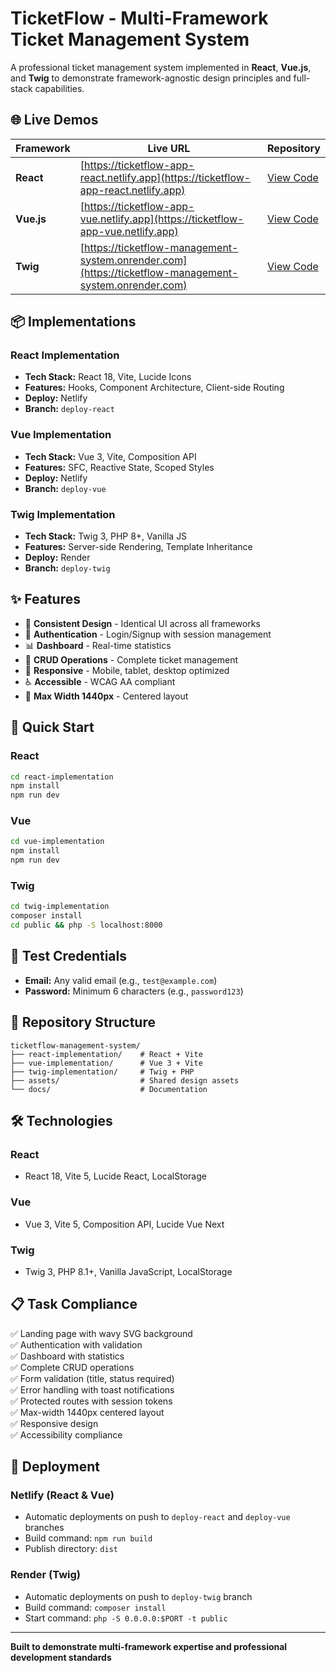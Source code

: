 # TicketFlow - Multi-Framework Ticket Management System

A professional ticket management system implemented in **React**, **Vue.js**, and **Twig** to demonstrate framework-agnostic design principles and full-stack capabilities.

## 🌐 Live Demos

| Framework | Live URL | Repository |
|-----------|----------|------------|
| **React** | [https://ticketflow-app-react.netlify.app](https://ticketflow-app-react.netlify.app) | [View Code](https://github.com/Enioluwafe1/ticketflow-management-system/tree/main/react-implementation) |
| **Vue.js** | [https://ticketflow-app-vue.netlify.app](https://ticketflow-app-vue.netlify.app) | [View Code](https://github.com/Enioluwafe1/ticketflow-management-system/tree/main/vue-implementation) |
| **Twig** | [https://ticketflow-management-system.onrender.com](https://ticketflow-management-system.onrender.com) | [View Code](https://github.com/Enioluwafe1/ticketflow-management-system/tree/main/twig-implementation) |

## 📦 Implementations

### React Implementation
- **Tech Stack:** React 18, Vite, Lucide Icons
- **Features:** Hooks, Component Architecture, Client-side Routing
- **Deploy:** Netlify
- **Branch:** `deploy-react`

### Vue Implementation
- **Tech Stack:** Vue 3, Vite, Composition API
- **Features:** SFC, Reactive State, Scoped Styles
- **Deploy:** Netlify
- **Branch:** `deploy-vue`

### Twig Implementation
- **Tech Stack:** Twig 3, PHP 8+, Vanilla JS
- **Features:** Server-side Rendering, Template Inheritance
- **Deploy:** Render
- **Branch:** `deploy-twig`

## ✨ Features

- 🎨 **Consistent Design** - Identical UI across all frameworks
- 🔐 **Authentication** - Login/Signup with session management
- 📊 **Dashboard** - Real-time statistics
- 🎫 **CRUD Operations** - Complete ticket management
- 📱 **Responsive** - Mobile, tablet, desktop optimized
- ♿ **Accessible** - WCAG AA compliant
- 🎯 **Max Width 1440px** - Centered layout

## 🚀 Quick Start

### React
```bash
cd react-implementation
npm install
npm run dev
```

### Vue
```bash
cd vue-implementation
npm install
npm run dev
```

### Twig
```bash
cd twig-implementation
composer install
cd public && php -S localhost:8000
```

## 🔐 Test Credentials

- **Email:** Any valid email (e.g., `test@example.com`)
- **Password:** Minimum 6 characters (e.g., `password123`)

## 📁 Repository Structure
```
ticketflow-management-system/
├── react-implementation/    # React + Vite
├── vue-implementation/      # Vue 3 + Vite
├── twig-implementation/     # Twig + PHP
├── assets/                  # Shared design assets
└── docs/                    # Documentation
```

## 🛠️ Technologies

### React
- React 18, Vite 5, Lucide React, LocalStorage

### Vue
- Vue 3, Vite 5, Composition API, Lucide Vue Next

### Twig
- Twig 3, PHP 8.1+, Vanilla JavaScript, LocalStorage

## 📋 Task Compliance

✅ Landing page with wavy SVG background  
✅ Authentication with validation  
✅ Dashboard with statistics  
✅ Complete CRUD operations  
✅ Form validation (title, status required)  
✅ Error handling with toast notifications  
✅ Protected routes with session tokens  
✅ Max-width 1440px centered layout  
✅ Responsive design  
✅ Accessibility compliance  

## 🌟 Deployment

### Netlify (React & Vue)
- Automatic deployments on push to `deploy-react` and `deploy-vue` branches
- Build command: `npm run build`
- Publish directory: `dist`

### Render (Twig)
- Automatic deployments on push to `deploy-twig` branch
- Build command: `composer install`
- Start command: `php -S 0.0.0.0:$PORT -t public`

---

**Built to demonstrate multi-framework expertise and professional development standards**